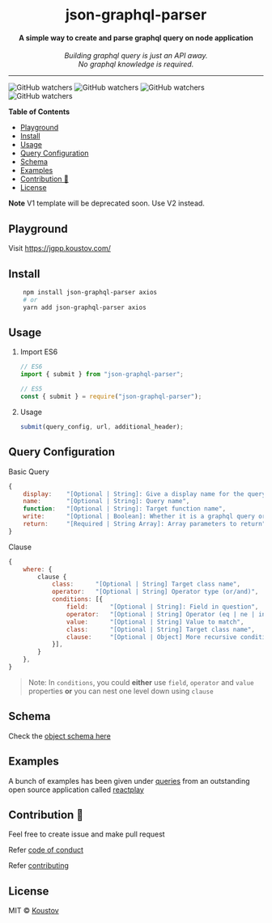 <div align="center">
   <p>
    <h1>json-graphql-parser</h1>
    <h4>A simple way to create and parse graphql query on node application</h1>
  </p>
  <p>
     <i>Building graphql query is just an API away.</i>
     <br/>
     <i>No graphql knowledge is required.</i>
     <br/>
  </p>

  <p>

  </p>
</div>

---

![GitHub watchers](https://img.shields.io/github/watchers/koustov/json-graphql-parser.svg?logo=github&label=Watch) ![GitHub watchers](https://img.shields.io/github/issues/koustov/json-graphql-parser?logo=github&label=Issues) ![GitHub watchers](https://img.shields.io/github/stars/koustov/json-graphql-parser?logo=github&label=Stars) ![GitHub watchers](https://img.shields.io/npm/dt/json-graphql-parser.svg?logo=npm&label=downloads)

**Table of Contents**

- [Playground](#playground)
- [Install](#install)
- [Usage](#usage)
- [Query Configuration](#query-configuration)
- [Schema](#schema)
- [Examples](#examples)
- [Contribution 🍰](#contribution-)
- [License](#license)

**Note** V1 template will be deprecated soon. Use V2 instead.

## Playground

Visit https://jgpp.koustov.com/

## Install

```bash
    npm install json-graphql-parser axios
    # or
    yarn add json-graphql-parser axios
```

## Usage

1. Import
   ES6

   ```javascript
   // ES6
   import { submit } from "json-graphql-parser";

   // ES5
   const { submit } = require("json-graphql-parser");
   ```

2. Usage
   ```javascript
   submit(query_config, url, additional_header);
   ```

## Query Configuration

Basic Query

```javascript
{
    display:    "[Optional | String]: Give a display name for the query",
    name:       "[Optional | String]: Query name",
    function:   "[Optional | String]: Target function name",
    write:      "[Optional | Boolean]: Whether it is a graphql query or mutation that you want to perform",
    return:     "[Required | String Array]: Array parameters to return"
}
```

Clause

```javascript
{
    where: {
        clause {
            class:      "[Optional | String] Target class name",
            operator:   "[Optional | String] Operator type (or/and)",
            conditions: [{
                field:      "[Optional | String]: Field in question",
                operator:   "[Optional | String] Operator (eq | ne | in | ...)",
                value:      "[Optional | String] Value to match",
                class:      "[Optional | String] Target class name",
                clause:     "[Optional | Object] More recursive conditions"
            }],
        }
    },
}
```

> Note: In `conditions`, you could **either** use `field`, `operator` and `value` properties **or** you can nest one level down using `clause`

## Schema

Check the [object schema here](./templates/base-template_schema.js)

## Examples

A bunch of examples has been given under [queries](./example/queries_v2/) from an outstanding open source application called [reactplay](https://www.reactplay.io)

## Contribution 🍰

Feel free to create issue and make pull request

Refer [code of conduct ](./CODE_OF_CONDUCT.md)

Refer [contributing ](./CONTRIBUTING.md)

## License

MIT © [Koustov](https://github.com/koustov)

